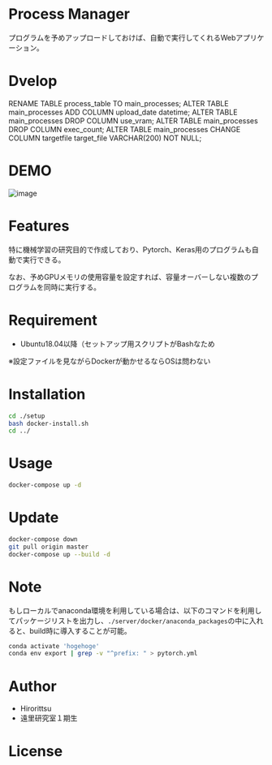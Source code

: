 # Process Manager

プログラムを予めアップロードしておけば、自動で実行してくれるWebアプリケーション。  

# Dvelop
RENAME TABLE process_table TO main_processes;
ALTER TABLE main_processes ADD COLUMN upload_date datetime;
ALTER TABLE main_processes DROP COLUMN use_vram;
ALTER TABLE main_processes DROP COLUMN exec_count;
ALTER TABLE main_processes CHANGE COLUMN targetfile target_file VARCHAR(200) NOT NULL;

# DEMO

![image](https://user-images.githubusercontent.com/33301907/88943540-926a0280-d2c6-11ea-8418-4411e00177bc.png)

# Features

特に機械学習の研究目的で作成しており、Pytorch、Keras用のプログラムも自動で実行できる。

なお、予めGPUメモリの使用容量を設定すれば、容量オーバーしない複数のプログラムを同時に実行する。

# Requirement

* Ubuntu18.04以降（セットアップ用スクリプトがBashなため

※設定ファイルを見ながらDockerが動かせるならOSは問わない

# Installation

```bash
cd ./setup
bash docker-install.sh
cd ../
```

# Usage

```bash
docker-compose up -d
```
# Update
```bash
docker-compose down
git pull origin master
docker-compose up --build -d
```

# Note
もしローカルでanaconda環境を利用している場合は、以下のコマンドを利用してパッケージリストを出力し、`./server/docker/anaconda_packages`の中に入れると、build時に導入することが可能。
```bash
conda activate 'hogehoge'
conda env export | grep -v "^prefix: " > pytorch.yml
```

# Author

* Hirorittsu
* 遠里研究室１期生

# License


